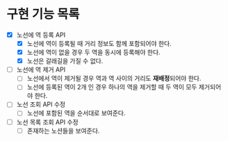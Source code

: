 # 구현 기능 목록

- [x] 노선에 역 등록 API
  - [x] 노선에 역이 등록될 때 거리 정보도 함께 포함되어야 한다.
  - [x] 노선에 역이 없을 경우 두 역을 동시에 등록해야 한다.
  - [x] 노선은 갈래길을 가질 수 없다.

- [ ] 노선에 역 제거 API
  - [ ] 노선에서 역이 제거될 경우 역과 역 사이의 거리도 **재배정**되어야 한다.
  - [ ] 노선에 등록된 역이 2개 인 경우 하나의 역을 제거할 때 두 역이 모두 제거되어야 한다.

- [ ] 노선 조회 API 수정
  - [ ] 노선에 포함된 역을 순서대로 보여준다.

- [ ] 노선 목록 조회 API 수정
  - [ ] 존재하는 노션들을 보여준다.